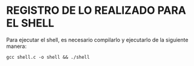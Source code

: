 # REGISTRO DE LO REALIZADO PARA EL SHELL

Para ejecutar el shell, es necesario compilarlo y ejecutarlo de la siguiente manera:

```
gcc shell.c -o shell && ./shell
```


